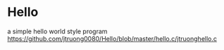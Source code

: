 # Hello
a simple hello world style program
https://github.com/jtruong0080/Hello/blob/master/hello.c/jtruonghello.c
